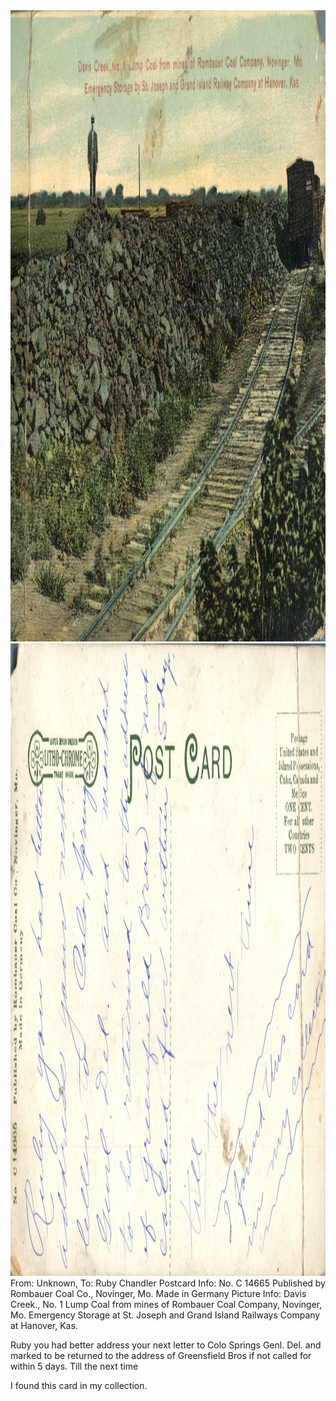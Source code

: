 <html><body><img class="alignnone size-full wp-image-1313" src="/wp-content/uploads/2014/06/postcard-2014-20140613_12461533_0574.jpg" alt="postcard-2014-20140613_12461533_0574" width="1472" height="1010"> <img class="alignnone size-full wp-image-1314" src="/wp-content/uploads/2014/06/postcard-2014-20140613_12462264_0575.jpg" alt="postcard-2014-20140613_12462264_0575" width="1509" height="1012">From: Unknown, To: Ruby Chandler
Postcard Info: No. C 14665 Published by Rombauer Coal Co., Novinger, Mo. Made in Germany
Picture Info: Davis Creek., No. 1 Lump Coal from mines of Rombauer Coal Company, Novinger, Mo. Emergency Storage at St. Joseph and Grand Island Railways Company at Hanover, Kas.

Ruby you had better address your next letter to Colo Springs Genl. Del. and marked to be returned to the address of Greensfield Bros if not called for within 5 days.
Till the next time

I found this card in my collection.</body></html>